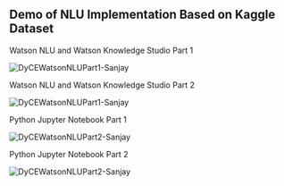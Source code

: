 


## Demo of NLU Implementation Based on Kaggle Dataset

Watson NLU and Watson Knowledge Studio Part 1

![DyCEWatsonNLUPart1-Sanjay](https://media.github.com/user/169439/files/48bd7080-b85f-11ea-9436-537ae674c6cf)


Watson NLU and Watson Knowledge Studio Part 2

![DyCEWatsonNLUPart1-Sanjay](https://media.github.ibm.com/user/169439/files/44de1e00-b860-11ea-960c-3d978a3e23fd)


Python Jupyter Notebook Part 1

![DyCEWatsonNLUPart2-Sanjay](https://media.github.ibm.com/user/169439/files/8b804800-b861-11ea-80e2-932e19039c12)


Python Jupyter Notebook Part 2

![DyCEWatsonNLUPart2-Sanjay](https://media.github.ibm.com/user/169439/files/ed40b200-b861-11ea-83c5-9d333cb4b190)


